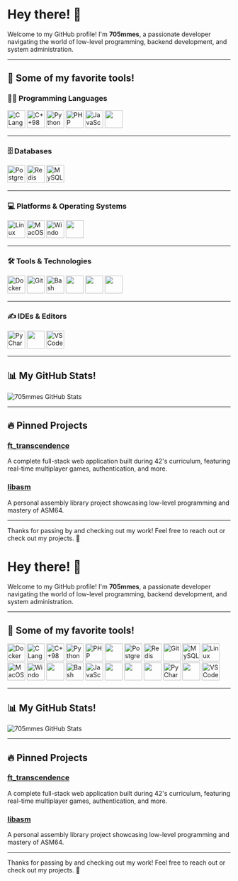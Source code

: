 # Hey there! 👋

Welcome to my GitHub profile! I'm **705mmes**, a passionate developer navigating the world of low-level programming, backend development, and system administration.

---

## 🚀 Some of my favorite tools!

### 🧑‍💻 Programming Languages
<p align="left">
  <img src="https://cdn.jsdelivr.net/gh/devicons/devicon/icons/c/c-original.svg" title="C Language" width="40" height="40"/>
  <img src="https://cdn.jsdelivr.net/gh/devicons/devicon/icons/cplusplus/cplusplus-original.svg" title="C++98" width="40" height="40"/>
  <img src="https://cdn.jsdelivr.net/gh/devicons/devicon/icons/python/python-original.svg" title="Python" width="40" height="40"/>
  <img src="https://cdn.jsdelivr.net/gh/devicons/devicon/icons/php/php-original.svg" title="PHP" width="40" height="40"/>
  <img src="https://cdn.jsdelivr.net/gh/devicons/devicon/icons/javascript/javascript-original.svg" title="JavaScript" width="40" height="40"/>
  <img src="https://img.shields.io/badge/ASM64-000000?style=for-the-badge&logo=amd&logoColor=white" height="40"/>
</p>

---

### 🗄️ Databases
<p align="left">
  <img src="https://cdn.jsdelivr.net/gh/devicons/devicon/icons/postgresql/postgresql-original.svg" title="PostgreSQL" width="40" height="40"/>
  <img src="https://cdn.jsdelivr.net/gh/devicons/devicon/icons/redis/redis-original.svg" title="Redis" width="40" height="40"/>
  <img src="https://cdn.jsdelivr.net/gh/devicons/devicon/icons/mysql/mysql-original.svg" title="MySQL" width="40" height="40"/>
</p>

---

### 💻 Platforms & Operating Systems
<p align="left">
  <img src="https://cdn.jsdelivr.net/gh/devicons/devicon/icons/linux/linux-original.svg" title="Linux" width="40" height="40"/>
  <img src="https://cdn.jsdelivr.net/gh/devicons/devicon/icons/apple/apple-original.svg" title="MacOS" width="40" height="40"/>
  <img src="https://cdn.jsdelivr.net/gh/devicons/devicon/icons/windows8/windows8-original.svg" title="Windows" width="40" height="40"/>
  <img src="https://img.shields.io/badge/Google%20Cloud-4285F4?style=for-the-badge&logo=googlecloud&logoColor=white" height="40"/>
</p>

---

### 🛠️ Tools & Technologies
<p align="left">
  <img src="https://cdn.jsdelivr.net/gh/devicons/devicon/icons/docker/docker-original.svg" title="Docker" width="40" height="40"/>
  <img src="https://cdn.jsdelivr.net/gh/devicons/devicon/icons/git/git-original.svg" title="Git" width="40" height="40"/>
  <img src="https://cdn.jsdelivr.net/gh/devicons/devicon/icons/bash/bash-original.svg" title="Bash" width="40" height="40"/>
  <img src="https://img.shields.io/badge/Makefile-000000?style=for-the-badge&logo=gnu&logoColor=white" height="40"/>
  <img src="https://img.shields.io/badge/Laragon-0E83CD?style=for-the-badge" height="40"/>
  <img src="https://img.shields.io/badge/HeidiSQL-000000?style=for-the-badge" height="40"/>
</p>

---

### ✍️ IDEs & Editors
<p align="left">
  <img src="https://cdn.jsdelivr.net/gh/devicons/devicon/icons/pycharm/pycharm-original.svg" title="PyCharm" width="40" height="40"/>
  <img src="https://img.shields.io/badge/PHPStorm-000000?style=for-the-badge" height="40"/>
  <img src="https://cdn.jsdelivr.net/gh/devicons/devicon/icons/vscode/vscode-original.svg" title="VSCode" width="40" height="40"/>
</p>

---

## 📊 My GitHub Stats!

![705mmes GitHub Stats](https://github-readme-stats.vercel.app/api?username=705mmes&show_icons=true&theme=dark)

---

## 🔥 Pinned Projects

### [ft_transcendence](https://github.com/705mmes/ft_transcendence)
A complete full-stack web application built during 42's curriculum, featuring real-time multiplayer games, authentication, and more.

### [libasm](https://github.com/705mmes/libasm)
A personal assembly library project showcasing low-level programming and mastery of ASM64.

---

Thanks for passing by and checking out my work! Feel free to reach out or check out my projects. 🚀
# Hey there! 👋

Welcome to my GitHub profile! I'm **705mmes**, a passionate developer navigating the world of low-level programming, backend development, and system administration.

---

## 🚀 Some of my favorite tools!

<p align="left">
  <img src="https://cdn.jsdelivr.net/gh/devicons/devicon/icons/docker/docker-original.svg" title="Docker" width="40" height="40"/>
  <img src="https://cdn.jsdelivr.net/gh/devicons/devicon/icons/c/c-original.svg" title="C Language" width="40" height="40"/>
  <img src="https://cdn.jsdelivr.net/gh/devicons/devicon/icons/cplusplus/cplusplus-original.svg" title="C++98" width="40" height="40"/>
  <img src="https://cdn.jsdelivr.net/gh/devicons/devicon/icons/python/python-original.svg" title="Python" width="40" height="40"/>
  <img src="https://cdn.jsdelivr.net/gh/devicons/devicon/icons/php/php-original.svg" title="PHP" width="40" height="40"/>
  <img src="https://img.shields.io/badge/ASM64-000000?style=for-the-badge&logo=amd&logoColor=white" height="40"/>
  <img src="https://cdn.jsdelivr.net/gh/devicons/devicon/icons/postgresql/postgresql-original.svg" title="PostgreSQL" width="40" height="40"/>
  <img src="https://cdn.jsdelivr.net/gh/devicons/devicon/icons/redis/redis-original.svg" title="Redis" width="40" height="40"/>
  <img src="https://cdn.jsdelivr.net/gh/devicons/devicon/icons/git/git-original.svg" title="Git" width="40" height="40"/>
  <img src="https://cdn.jsdelivr.net/gh/devicons/devicon/icons/mysql/mysql-original.svg" title="MySQL" width="40" height="40"/>
  <img src="https://cdn.jsdelivr.net/gh/devicons/devicon/icons/linux/linux-original.svg" title="Linux" width="40" height="40"/>
  <img src="https://cdn.jsdelivr.net/gh/devicons/devicon/icons/apple/apple-original.svg" title="MacOS" width="40" height="40"/>
  <img src="https://cdn.jsdelivr.net/gh/devicons/devicon/icons/windows8/windows8-original.svg" title="Windows" width="40" height="40"/>
  <img src="https://img.shields.io/badge/Google%20Cloud-4285F4?style=for-the-badge&logo=googlecloud&logoColor=white" height="40"/>
  <img src="https://cdn.jsdelivr.net/gh/devicons/devicon/icons/bash/bash-original.svg" title="Bash" width="40" height="40"/>
  <img src="https://cdn.jsdelivr.net/gh/devicons/devicon/icons/javascript/javascript-original.svg" title="JavaScript" width="40" height="40"/>
  <img src="https://img.shields.io/badge/Makefile-000000?style=for-the-badge&logo=gnu&logoColor=white" height="40"/>
  <img src="https://img.shields.io/badge/Laragon-0E83CD?style=for-the-badge" height="40"/>
  <img src="https://img.shields.io/badge/HeidiSQL-000000?style=for-the-badge" height="40"/>
  <img src="https://cdn.jsdelivr.net/gh/devicons/devicon/icons/pycharm/pycharm-original.svg" title="PyCharm" width="40" height="40"/>
  <img src="https://img.shields.io/badge/PHPStorm-000000?style=for-the-badge" height="40"/>
  <img src="https://cdn.jsdelivr.net/gh/devicons/devicon/icons/vscode/vscode-original.svg" title="VSCode" width="40" height="40"/>
</p>

---

## 📊 My GitHub Stats!

![705mmes GitHub Stats](https://github-readme-stats.vercel.app/api?username=705mmes&show_icons=true&theme=dark)

---

## 🔥 Pinned Projects

### [ft_transcendence](https://github.com/705mmes/ft_transcendence)
A complete full-stack web application built during 42's curriculum, featuring real-time multiplayer games, authentication, and more.

### [libasm](https://github.com/705mmes/libasm)
A personal assembly library project showcasing low-level programming and mastery of ASM64.

---

Thanks for passing by and checking out my work! Feel free to reach out or check out my projects. 🚀

